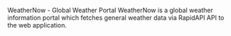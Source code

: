 WeatherNow - Global Weather Portal
WeatherNow is a global weather information portal which fetches general weather data via RapidAPI API to the web application.
